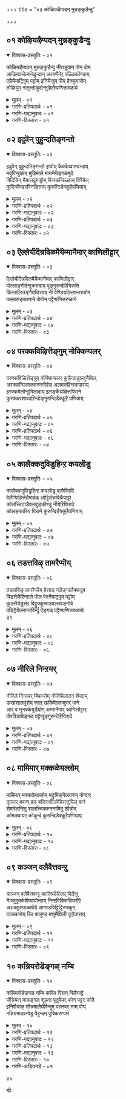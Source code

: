 +++
title = "०३ कोऴियऴैप्पदन् मुन्नङ्कुडैन्दु"

+++


## ०१ कोऴियऴैप्पदन् मुन्नङ्कुडैन्दु

<details open><summary>विश्वास-प्रस्तुतिः - ०१</summary>

कोऴियऴैप्पदन् मुन्नङ्कुडैन्दु नीराडुवान् पोन् दोम्  
आऴियञ्जॆल्वनॆऴुन्दान् अरवणैमेऱ् पळ्ळिकॊण्डाय्  
एऴैमैयाट्रिवुम् पट्टोम् इनियॆन्ऱुम् पॊय् हैक्कुवारोम्  
तोऴियुम् नानुन्तॊऴुदोन्तुहिलैप्पणित्तरुळाये
</details>

<details><summary>मूलम् - ०१</summary>

कोऴियऴैप्पदन् मुन्नङ्कुडैन्दु नीराडुवान् पोन् दोम्  
आऴियञ्जॆल्वनॆऴुन्दान् अरवणैमेऱ् पळ्ळिकॊण्डाय्  
एऴैमैयाट्रिवुम् पट्टोम् इनियॆन्ऱुम् पॊय् हैक्कुवारोम्  
तोऴियुम् नानुन्तॊऴुदोन्तुहिलैप्पणित्तरुळाये
</details>

<details><summary>गरणि-प्रतिपदार्थः - ०१</summary>

कोऴि=कोळिगळु, अऴैप्पदन्=कूगुवुदक्कॆ, मुन्नम्=मुञ्चॆये, कुडैन्दु=मुळुगि, नीराडुवान्=नीराडुवुदक्कॆन्दु, पोन् दोम्=बन्दॆवु, आऴि=चक्रायुधदन्तॆ हॊळॆयुत्त दुण्डगॆ इरुव, अम्=मेघगळ सॊबगिनिन्द कूडिद, शॆल्वन्=सुन्दरनाद सूयनु, ऎऴुन्दान्=उदयिसिद्दानॆ, अरवु=शेषन, अणै=हासुगॆय, मेल्=मेलॆ, पळ्ळिकॊण्डाय्=पवडिसिरुववने, एऱैमै=बुद्धिहीनतॆयन्नु, आट्रवुम्=पूर्तियागि, पट्टोम्=अनुभविसिदॆवु, इनि=इन्नु, ऎन्ऱुम्=ऎन्दॆन्दिगू, पॊय् हैक्कू=कॊळक्कॆ, वारोम्=बरलारॆवु, तोऴियुम्=गॆळतियू, नानुम्=नानू, पणित्तु=नम्ररागि, तॊऴुदोम्=प्रणाम माडुत्तिद्देवॆ\(नमस्करिसुत्तिद्देवॆ\), तुहिलै=नम्म सीरॆगळन्नु, अरुळाय्=कृपॆमाडु \(अनुग्रहिसु\)
</details>

<details><summary>गरणि-गद्यानुवादः - ०१</summary>

कोळि कूगुवुदक्कॆ मुचितवागिये मुळुगि स्नान माडबेकॆन्दु कॊळक्कॆ बन्दॆवु. चक्रायुधदन्तॆ हॊळॆयुत्ता दुण्डगॆ इरुव मेघगळ सॊबगिनिन्द मॆरॆयुव सुन्दरनाद सूर्यनु उदयिसिद्दानॆ. शेषन हासुगॆय मेलॆ पवडिसिरुववने नम्म बुद्धिहीनतॆयन्नु पूर्तियागि अनुभविसिदॆवु. इन्नु ऎन्दॆन्दिगू कॊळक्कॆ बरुवुदिल्ल. नन्न गॆळतियू नानू दीनरागि नमस्करिसुत्तिद्देवॆ. नम्म सीरॆगळन्नु अनुग्रहिसु.\(१\)
</details>

<details><summary>गरणि-विस्तारः - ०१</summary>

हिन्दिन तिरुमॊऴियल्लि, गोदादेवि ऎळॆय वयस्सिन गोपबालॆयन्तॆ भाविसिकॊण्डु, तन्न गॆळतियरॊन्दिगॆ तानु आडुव आटवन्नु, तानु कट्टुव गुब्बच्चिगूडुगळन्नू कॆडिसबारदॆन्दु भगवन्तनन्नु बेडिकॊण्डळष्टॆ. अबलॆयराद तमगॆ अवनु किरुकुळ कॊडबारदॆन्दू, महासमर्थनाद अवनु तन्न सामर्थ्यवन्नु तोरिसुव महत्कार्यगळन्नॆसगि कृपॆमाडबेकॆन्दू बेडिकॊण्डळष्टॆ. ई तिरुमॊऴियल्लि, गोदादेविगॆ गोपीवस्त्रापहरण नॆनपु बन्दितो हेगो. अदर अनुभव तनगू आदन्तॆ भाविसुत्ता स्वारस्यवागि विवरिसलागुत्तदॆ.

३३

गोदादेवि हेळुत्ताळॆ- भगवन्त, नन्न गॆळतियू नानू कोळि कूगुवुदक्कॆ मुञ्चॆये ई कॊळक्कॆ बन्दॆवु. अरुणोदयक्कॆ मुञ्चॆ इदरल्लि मुळुगि मीयबेकॆम्ब उद्देश नमगॆ. आग इल्लि कत्तलु कत्तलागिरुत्तदॆ. यारू इरुवुदिल्ल. नीनू सह सुखवागि शेषतल्पदल्लि निद्रिसुत्तिरुवॆ. निनिन्द नमगॆ याव किरुकुळवू बरुवुदिल्ल. आद्दरिन्द, निरातङ्कवागि नावु कॊळदल्लि नम्म स्नानादिगळन्नु मुगिसिकॊण्डु होगबहुदु. हॊत्तिगॆ मुञ्चॆये मनॆ सेरबहुदु. हीगॆ योचिसि, नावु बुद्धिवन्तरॆन्दु हॆम्मॆपडुत्ता ई कॆलसक्कॆ तॊडगिदॆवु. निश्चिन्तॆयिन्द नम्म बट्टॆबरॆगळन्नु दडद मेलॆ कळचिट्टु, कॊळदल्लि इळिदु, सन्तोषवागि स्नान माडिदॆवु. ईग बॆत्तलॆयागि नावु मेलक्कॆ बरदन्तॆ आगिहोगिदॆ, कण्डॆया. नम्म सीरॆगळॆल्लवू निन्न वशदल्लिवॆयल्ला\! इल्लि, ई वेळॆयल्लि नीनु इरुवुदिल्ल ऎन्दुकॊण्डु इल्लिगॆ बन्दद्दु नम्म बुद्धिहीनतॆये अल्लवे?ई नम्म मौढ्यद परिणामवन्नु पूर्तियागि अनुभविसुत्तिद्देवॆ. नावु हीगॆये बावियल्लि ऎष्टु हॊत्तु इरलादीतु? सूर्यनु मनोहरवागि उदयिसिद्दानॆ. जगत्तिन चटूवटीकॆगळु भरदिन्द नडॆयुत्तिदॆ. भगवन्त, गॆळतियू नानू अति दीनरागि निनगॆ शरणु बन्दिद्देवॆ. निनगॆ साष्टाङ्ग प्रणाम माडुत्तिद्देवॆ. नम्म सीरॆगळन्नु नमगॆ कृपॆमाडि अनुग्रहिसु.

मनुष्यनिगॆ “नानु, नन्नदु” इरुववरॆगॆ भगवन्तन कृपॆगॆ अवकाशविल्ल. अवुगळन्नु दूरक्कॆ तळ्ळि, अनन्यवागि शरणुहॊक्करेये भगवन्त अवनन्नु अनुग्रहिसुवुदु.
</details>


## ०२ इदुवॆन् पुहुन्दतिङ्गन्तो

<details open><summary>विश्वास-प्रस्तुतिः - ०२</summary>

इदुवॆन् पुहुन्दतिङ्गन्तो इप्पोय् कैक्कॆव्वारुवन्दाय्  
मदुविन्ऱुऴाय् मुडिमाले मायनेयॆङ्गळमुदे  
विदियिन् मैयालदुमाट्टोम् वित्तकप्पिळ्ळाय् विरैयेल्  
कुदिकॊण्डरविनडित्ताय् कुरुन्दिडैक्कूऱैपणियाय्
</details>

<details><summary>मूलम् - ०२</summary>

इदुवॆन् पुहुन्दतिङ्गन्तो इप्पोय् कैक्कॆव्वारुवन्दाय्  
मदुविन्ऱुऴाय् मुडिमाले मायनेयॆङ्गळमुदे  
विदियिन् मैयालदुमाट्टोम् वित्तकप्पिळ्ळाय् विरैयेल्  
कुदिकॊण्डरविनडित्ताय् कुरुन्दिडैक्कूऱैपणियाय्
</details>

<details><summary>गरणि-प्रतिपदार्थः - ०२</summary>

इदु ऎन्=इदु एनु? इङ्गि=इल्लि, पुहुन्ददु=सेरिकॊण्डिरुवुदु, अन्दो=कडॆगॆ? इ-पॊय् हैक्कू=ई कॊळक्कॆ, ऎव्वारु=हेगॆ, वन्दाय्=बन्दॆ? मदु=मधुविनिन्द, इन्=इनिदाद, तुऴाय्=तुलसिय, मुडिमाले=मालॆयन्नु तलॆय मेलॆ धरिसिरुववने, मायने=मायाविये, ऎङ्गळ्=नम्म, अमुदे=अमृतवे, विदि=बन्धन, इन्मैयाल्=इल्लद्दरिन्द, अदु=निन्न सङ्गवन्नु, माट्टोम्=ऒल्लॆवु, वित्तकम्=विस्मयकारकने, पिळ्ळाय्=बालकने, विरैयेल्=आतुरपडबेड
</details>

<details><summary>गरणि-गद्यानुवादः - ०२</summary>

३४
</details>

<details><summary>गरणि-प्रतिपदार्थः - ०३</summary>

कुदिकॊण्डु=कुणिदाडि, अरविन्=सर्पवन्नु, अडित्ताय्=हॊडॆदु ओडिसिदवने, कुरुन्दु=कुरुन्द मरद, इडै=मेलॆ इरुव, कूऱै=सीरॆगळन्नु, पणियाय्=करुणिसु.
</details>

<details><summary>गरणि-गद्यानुवादः - ०३</summary>

एनिदु? कडॆगॆ इल्लि सेरिकॊण्डिरुवुदु? ई कॊळक्कॆ हेगॆ बन्दॆ? मधुविनिन्द इनिदाद तुलसिय मालॆयन्नु तलॆय मेलॆ धरिसिदवने मायवैये, नम्म अमृतवे, बन्धनविल्लद्दरिन्द निन्न सङ्गवन्नु ऒल्लॆवु. विस्मयकारकने, बालकने, आतुरपडबेड. कुणिदाडि सर्पवन्नु अडगिसिदवने, कुरन्द मरद मेलॆ इरुव नम्म सीरॆगळन्नु नमगॆ करुणिसु.\(२\)
</details>

<details><summary>गरणि-विस्तारः - ०२</summary>

गोपकन्यॆयरिगॆ कृष्णन मेलॆ अतिशयवाद प्रेम. अवनॊडनॆ यावागलू इरबेकु, आनन्दवागि कालकळॆयबेकु ऎम्ब महदाशॆ अवरदु. गोदादेवि तानॊब्ब गोपकन्यॆयॆन्दु भाविसिकॊण्डिद्दाळल्लवे? आ गोपियर मातिगू गोदादेविय मातिगू याव व्यत्यासवू इल्लवॆन्दु इल्लि विवरणॆ बरुत्तदॆ.

गोपकन्यॆयरु सूर्योदयक्कॆ बहळ मुञ्चितवागिये ऎद्दुकॊळदल्लि नीराटवाडबेकॆन्दबन्दरु. अवरु भाविसिद्दद्दु आ वेळॆयल्लि अल्लि यारू इरुवुदिल्लवॆन्दु आदरॆ, अल्लि कृष्णनिरुवुदे\! एनाश्चर्यविदु\! इल्लि ऒन्दु हेगॆ सेरिकॊण्ड? इल्लिये अवरु मीयुवुदु ऎन्दु अवनिगॆ तिळिदद्दादरू हेगॆ? अवने सर्वान्तर्यामियो? सर्वज्ञनो? इतरर मनस्सन्नु अरितुकॊळ्ळुववनो?

अवर आश्चर्य हागिरलि ईगॊन्दु सदवकाश सिक्कितल्ल\!कृष्णनॊडनॆ अवरीग एकान्तवागि मातनाडिकॊळ्ळबहुदल्ल\! तम्म मनोगतवन्नु अवनल्लि अरिकॆ माडिकॊळ्ळबहुदल्ल\!

अवरु कृष्णनन्नु बहळ इनिदागि स्तुतिसुत्तारॆ- मधुरवाद मत्तु परिमळभरितवाद तुलसिय मालॆयन्नु तलॆगॆ सुत्तिकॊण्डिरुववने, आश्चर्यकारकने, नमगॆ अमृतसमानने, विस्मयकारकवाद ऎसकगळन्नु नडसुववने,ऎन्दु विधविधवागि हॊगळुत्तारॆ. कृष्णनिगॆ तुलसीमालॆ ऎन्दरॆ बहळ इष्ट. अदन्नु तलॆगू सुत्तुवुदे, कॊरळिगू हाकुवुदे. पूटनि,शकट, वत्स,बक,धेनुक, कपित्थ मॊदलाद राक्षसरन्नु मगुवाद रीतियल्लि मगुविन चॆष्टॆगळन्ने माडुत्ता, कॊन्दुहाकिद्दु अवन “मायावि”तन. अमॄतपान माडिदरॆ अमृतत्ववुण्टागुत्तदॆ. कृष्ण नामामॄतदिन्दले आ सुकृत लभिसुवाग, अवनन्ने ऎडॆबिडदॆ मुसुरि,आस्वादिसि, कुडिदु, तणियुन्तादरॆ आ “अमृत”क्कॆ ऎन्नॆष्टु हॆच्चिन बॆलॆयन्नु कट्टुवुदु\!कुब्जॆयन्नु सुन्दरियनागिसिद्दु, काळीय सर्पविरुव मडुविनॊळक्कॆ धुमुकि, सर्पवन्नु कॆणकि, अदर हॆडॆय मेलेरि कुणिकुणिदाडि, अदर सॊक्कन्नु अडगिसिद्दु विस्मयाद्भुत कार्यगळु. आदरॆ, हॆङ्गसरु स्नानक्कॆ इळिदाग, अवर सीरॆगळन्नु मरदमेलक्कॆ एरिसि, अवरन्नु पेचिगॆ सिक्किसि गोळाडुवुदु ऎन्थ कॆलस\! बालचेष्टॆयिल्लदॆ मत्तेनु?

गोपियरु कृष्णनन्नु तम्म मनबन्दन्तॆ स्तुतिसिद बळिक, अवनल्लि

३५

ऒन्दॆरडु गुट्टिन मातन्नु हेळुत्तारॆ- कृष्णा, निन्नॊडनॆ यावागलू कूडि इरबेकॆम्बुदे नम्म मनदाशॆ. आदरॆ अदक्कॆ ईग समयवू इल्ल. अनुकूलवू इल्ल. नावु बन्दिरुव कॆलसवन्नु मुगिसिकॊण्डु बेगनॆ मनॆगॆ होगबेकु. विधियिल्लदॆ ईग निन्नॊडनॆ सेरिरलु साध्यविल्ल. आद्दरिन्द, बालकनन्तॆ नीनु आतुरपडबेड. ऎन्दिद्दरू नावु निन्नवरे. नम्म सीरॆगळन्नु मरदमेलॆ सेरिसि, नम्मन्नु वृथा पेचिगॆ सिक्किसबेड, कृपॆ माडि, नम्म सीरॆगळन्नु नमगॆ करुणिसु.
</details>


## ०३ ऎल्लेयीदॆन्नविळमैयॆम्मानैमार् काणिलॊट्टार्

<details open><summary>विश्वास-प्रस्तुतिः - ०३</summary>

ऎल्लेयीदॆन्नविळमैयॆम्मानैमार् काणिलॊट्टार्  
पॊल्लाङ्गीदॆन्ऱुकरुदाय् पूङ्गुरुन्देऱियिरुत्ति  
विल्लालिलङ्गैयऴित्ताय् नी वेण्डियदॆल्लान्तरुवोम्  
पल्लारुङ्काणामे पोवोम् पट्टैप्पणित्तरुळाये
</details>

<details><summary>मूलम् - ०३</summary>

ऎल्लेयीदॆन्नविळमैयॆम्मानैमार् काणिलॊट्टार्  
पॊल्लाङ्गीदॆन्ऱुकरुदाय् पूङ्गुरुन्देऱियिरुत्ति  
विल्लालिलङ्गैयऴित्ताय् नी वेण्डियदॆल्लान्तरुवोम्  
पल्लारुङ्काणामे पोवोम् पट्टैप्पणित्तरुळाये
</details>

<details><summary>गरणि-प्रतिपदार्थः - ०४</summary>

ऎल्ले=ऎलॆ ऎले, ईदु=इदॆल्ला, ऎन्न=ऎन्थ, इळमै=हुडुगाट\! ऎम्=नम्म, अनैमार्=तायन्दिरु, काणिल्=कण्डरॆ,ऒट्टार्=ऒप्पुवुदिल्ल, पॊल्लाङ्गु=कॆट्टकॆलस, ऎन्ऱु=ऎन्दु, करुदाय्=ऎणिसुवुदिल्ल,पू=हू तुम्बिरुव, कुरुन्दु=कुरन्द मरवन्नु, एऱि=एरि, इरुत्ति=इरुत्तीये, विल्लाल्=बिल्लिनिन्द, इलङ्कै=लङ्कॆयन्नु, अऴित्ताय्=नाशपडिसिदवने,नी=नीनु, वेण्डियदु=अपेक्षिसिद्दु, ऎल्लाम्=ऎल्लवन्नू, तरुवोम्=कॊडुत्तेवॆ, पल्लारुम्=हलवरु, काणामे=काणद हागॆ, पोवोम्=हॊरटुहोगुत्तेनॆ, पट्टै=रेष्मॆ\(पट्टु\)सीरॆगळन्नु पणित्तु=कॊट्टु, अरुळाय्=कृपॆ तोरु.
</details>

<details><summary>गरणि-गद्यानुवादः - ०४</summary>

ऎलॆ ऎले, इदॆल्ला ऎन्थ हुडुगाट\! नम्म तायन्दिरु कण्डरॆ ऒप्पुवुदिल्ल. निन्न कॆट्ट कॆलस ऎन्दु नावु ऎणिसुवुदिल्ल. हू तुम्बिरुव कुरुन्द मरवन्नेरिद्दीयॆ. निन्न बिल्लिनिन्द लङ्कॆयन्ने नाशपडिसिदवने, नीनु अपेक्षिसिद्दन्नॆल्ला कॊडुत्तेवॆ. हलवरु काणद हागॆ हॊरटु होगुत्तेवॆ. नम्म रेष्मॆ सीरॆगळन्नु कॊट्टु कृपॆ माडु.\(३\)
</details>

<details><summary>गरणि-विस्तारः - ०३</summary>

गोपियरु \(गोदादेवि\) हेळुत्ताळॆ- कृष्णा, हॆङ्गसरु नीराटवाडुव कडॆगॆ मर्यादॆय गण्डसरु सुळियबहुदे? ऒन्दु वेळॆ, गॊत्तिल्लदन्तॆ बन्दरॆ; ऒडनॆये अवरु हॊरटूहोगरे? ई ऎरडन्नू माडदन्तॆ, नीनीग माडिरुवुदेनु, कण्डॆया. इल्लिगॆ बन्दिद्दू मात्रवल्लदॆ

३६

दडद मेलॆ इट्टिद्द नम्म सीरॆगळन्नॆल्ला ऎत्तिकॊण्डु कुरङ्गद मरवन्नु एरि कुळितुबिट्टॆ. नमगॆ बहळ पेचाटवन्नुण्टु माडिबिट्टॆ. ऎन्थ हुडुगाट इदु\! निजवागि, इदु हुडुगाटवे?

ई विषयवेनादरू नम्म तायन्दिरिगॆ तिळिदरॆ, अवरु नम्मन्नु मनॆयिन्द हॊरक्कॆ कळुहिसुवुदे इल्ल. कॊळक्कॆ होगि हीगॆल्ला स्नानमाडलु अवरु ऒप्पुवुदे इल्ल.

आदरू चिन्तॆयिल्ल. नीनु माडिद्दु कॆट्टकॆलस ऎन्दु नावु भाविसुवुदिल्ल.

नीनु महासमर्थनॆन्दु नमगॆ गॊत्तु. हिन्दॆ,नीनु निन्न बिल्लिन सहयादिन्दले लङ्कॆयन्नॆल्ला नाशमाडिबिट्टवनु.

आद्दरिन्द, नीनु नम्मॊडनॆ हुडुगाटवाडबारदु. नीनु एनन्नु अपेक्षिसुत्तीयो अदन्नॆल्ला निनगॆ कॊडुत्तेवॆ.

नम्म ऊरिन हलवारु जन बन्दु नम्म ई स्थितियन्नु नोडुवुदक्कॆ मुञ्चॆये, यार कण्णिगू बीळदन्तॆ, नावु नम्म नम्म मनॆगळन्नु सेरिकॊळ्ळुत्तेवॆ.

कृपॆमाडि, नम्म पट्टुसीरॆगळन्नु नमगॆ कॊट्टुबिडु.
</details>


## ०४ परक्कविऴित्तॆङ्गुम् नोक्किप्पलर्

<details open><summary>विश्वास-प्रस्तुतिः - ०४</summary>

परक्कविऴित्तॆङ्गुम् नोक्किप्पलर् कुडैन्दाडुञ्जुनैयिल्  
अरक्कनिल्लाक्कण्णनीर्हळ् अलमरुहिन्ऱवापाराय्  
इरक्कमेलॊन्ऱुमिलादाय् इलङ्कैयऴित्तपिराने  
कुरक्करशावदऱिन्दोङ्गुरुन्दिडैक्कूऱै पणियाय्
</details>

<details><summary>मूलम् - ०४</summary>

परक्कविऴित्तॆङ्गुम् नोक्किप्पलर् कुडैन्दाडुञ्जुनैयिल्  
अरक्कनिल्लाक्कण्णनीर्हळ् अलमरुहिन्ऱवापाराय्  
इरक्कमेलॊन्ऱुमिलादाय् इलङ्कैयऴित्तपिराने  
कुरक्करशावदऱिन्दोङ्गुरुन्दिडैक्कूऱै पणियाय्
</details>

<details><summary>गरणि-प्रतिपदार्थः - ०५</summary>

परक्कु=चॆन्नागि, विऴित्तु=कण्णु अरळिसि, ऎङ्गुम्=ऎल्ल कडॆयू, नोक्कि=नोडि, पलर्=अनेक हॆङ्गसरु, कुडॆन्दु=मुळुगि, आडुम्=नीराटवाडूव, शुनैयिल्=कॊळदल्लि, अरक्क=अडगिसिदरू\(तडॆदुकॊण्डरू\), निल्ल्ला=निल्लद, कण्ण नीर्हळ्=कण्णीरु, अलमरुहिन्ऱ आ=तॊळलिसुत्तिरुवुदन्नु, पाराय्=नोडु, इरक्कम्=कनिकरवु, एल्=नडॆदद्दक्कॆ, ऒन्ऱुम्=स्वल्पवू, इलादाय्=इल्लदवने, इलङ्कै=लङ्कॆयन्नु, अऴित्त=नाशपडिसिद, पिराने=स्वामिये, कुरङ्गु=कपिगळीगॆ, अरशु=अरसनु, आवदु=आगुवुदन्नु, अऱिन्दोम्=अरितिद्देवॆ, कुरुन्दिडै=कुरुन्द मरदल्लिरुव
</details>

<details><summary>गरणि-गद्यानुवादः - ०५</summary>

३७
</details>

<details><summary>गरणि-प्रतिपदार्थः - ०६</summary>

कूऱै=सीरॆगळन्नु, पणियाय्=कॊट्टुबिडु.
</details>

<details><summary>गरणि-गद्यानुवादः - ०६</summary>

अनेक हॆङ्गसरु मुळुगि नीराटवाडुव कॊळदल्लि चॆन्नागि कण्णु अरळिसि सुत्तलू नोडुत्ता तडॆदुकॊण्डरू निल्लद कण्णीरु सुरिसुत्ता तॊळलुत्तिरुवुदन्नु नोडु. नडॆदद्दक्कॆ कनिकर स्वल्पवू इल्लदवने, लङ्कॆयन्नु नाशपडिसिद स्वामिये, कविगळिगॆ नीनु अरसनादॆयॆम्बुदन्नु अरितिद्देवॆ. कुरन्द मरदल्लिरुव नम्म सीरॆगळन्नु नमगॆ कॊट्टुबिडु. \(४\)
</details>

<details><summary>गरणि-विस्तारः - ०४</summary>

गोपियरु \(गोदादेवि\) हेळुत्तारॆ- ई कॊळदल्लि ऎल्ल हॆङ्गसरू बन्दु स्वच्छन्दवागि मुळुगु हाकि नीराटवाडुत्तारॆ. अवरुगळु बन्दु इल्लि सेरुवुदक्कॆ मुञ्चॆये नावु नीराडि होगुवुदक्कागि बन्दॆवु. ईग नम्म स्थिति हेगिदॆ, कण्डॆया. नम्मन्नु ई पेचिगॆ सिक्किसिबिट्टॆयल्ला\! इतर हॆङ्गसरु ऎल्लि बन्दुबिडुत्तारो अवरॆल्लि नम्म नग्नत्शितियन्नु नोडुत्तारो अदरिन्द नावॆल्लि अवर कटु टीकॆगू परिहास्यक्कू गुरियागुत्तेवो ऎम्बुदु नम्म पेचु. नम्म कण्णुगळन्नु अरळिसि कॊळद नाल्कू निट्टिनल्लि नोडुत्तेवॆ. नम्म मनस्सु उद्वेगगॊळ्ळुत्तदॆ. कण्णीरु उक्कि हरियुत्तदॆ. ऎष्टॆष्टु तडॆदुकॊण्डरू नम्म अळु निल्लुवुदिल्ल. निनगेनु कनिकरवे इल्लवल्ला\! लङ्कॆयन्ने हाळु माडिदवनल्लवे नीनु\! ई निन्न चेष्टॆगळॆल्ल नीनु “कपियरस”नॆम्बुदन्नु सिद्धान्तपडिसुत्तदॆ. नम्मन्नु तॊळलाटक्कॆ ईडुमाडुवुदु याव न्याय? स्वामी, मरद मेलिरुव नम्म सीरॆगळन्नु नमगॆ कॊट्टुबिडु.
</details>


## ०५ कालैक्कदुविडुहिन्ऱ कयलॊडु

<details open><summary>विश्वास-प्रस्तुतिः - ०५</summary>

कालैक्कदुविडुहिन्ऱ कयलॊडु वाळैविरवि  
वेलैप्पिडित्तॆन्नैमार्हळ् ओट्टिलॆन्नविळैयाट्टो  
कोलच्चिटाडैपलवुङ्कॊण्डु नीयेऱियिरादे  
कोलङ्कारिय पिराने कुरुन्दिडैक्कूऱैपणियाय्
</details>

<details><summary>मूलम् - ०५</summary>

कालैक्कदुविडुहिन्ऱ कयलॊडु वाळैविरवि  
वेलैप्पिडित्तॆन्नैमार्हळ् ओट्टिलॆन्नविळैयाट्टो  
कोलच्चिटाडैपलवुङ्कॊण्डु नीयेऱियिरादे  
कोलङ्कारिय पिराने कुरुन्दिडैक्कूऱैपणियाय्
</details>

<details><summary>गरणि-प्रतिपदार्थः - ०७</summary>

कयलॊडु=कयल् मीनुगळ जॊतॆयल्लि, वाळै=बाळॆमीनू, विरवि=कूडिकॊण्डु, कालै=\(नम्म\)कालुगळन्नु कदुविडुहिन्ऱ=कच्चुत्ता इवॆ, वेलै=वेलायुध\(भर्जि\)वन्नु, पिडित्तु=हिडिदुकॊण्डु, ऎन्=नम्म, ऐमार्हळ्=अण्णन्दिरु, ओट्टिल्=\(निन्नन्नु\)ओडिसिदरॆ, ऎन्न=ऎन्थ, विळॆयाट्टो=आटवो अदु, कोलम्=सुन्दरवाद, चिट्राडै=चिक्क सीरॆगळन्नु, पलवुम्=हलवन्नु, कॊण्डु=ऎत्तिकॊण्डु, नी=नीनु, एऱि=मरवन्नु हत्ति, इरादे=इरबेड, कोलम्=सॊबगिन, करिय=कप्पुबण्णद, पिराने=स्वामिये, कुरुन्दिडै=कुरुन्द मरदमेलिरुव, कूऐ=सीरॆगळन्नु, पणियाय्=कॊट्टुबिडु.
</details>

<details><summary>गरणि-गद्यानुवादः - ०७</summary>

कयल् मीनुगळ जॊतॆयल्लि बाळॆमीनुगळू बॆरॆतु नम्म कालुगळन्नु
</details>

<details><summary>गरणि-विस्तारः - ०५</summary>

३८

कच्चुत्ता इवॆ. नम्म अण्णन्दिरु वेलायुधवन्नु हिडिदुकॊण्डु बन्दु निन्नन्नु इल्लिन्द ओडिसिदरॆ, आग अदॆन्थ आटवो? सुन्दरवाद नम्म हलवारु चिक्कसीरॆगळन्नु ऎत्तिकॊण्डु नीनु मरवन्नु हत्ति कुळितिरबेड. सॊबगिन करियबण्णद स्वामिये, कुरुन्द मरद मेलिरुव सीरॆगळन्नु कॊट्टुबिडु. \(५\)

नदि,कॆरॆ,कॊळगळल्लि मीनुगळिरुव कडॆ, नीरिनल्लिळिदाग कैकालुगळन्नू, मैयन्नू हॆच्चु काल नीरिनल्लिये इट्टुकॊण्डिद्दरॆ, मीनुगळु नीरिनल्लिरुव अवयवगळिन्द कॊळॆयन्नु मृदुवागि कच्चि कच्चि तिन्नुवुदु सामान्य अनुभव. ई पाशुरदल्लि गोपियरु बहळ हॊत्तु नीरिनल्लिद्दारॆ. चिक्क मीनू\(कळल्\)दॊड्ड मीनू\(बाळॆ\), धैर्यवागि अवर मैयन्नु मुसुरुत्तवॆ; कच्चुत्तवॆ. ऎष्टे आगलि, हॆङ्गसरु; भयपडुववरु अवुगळ कच्चाटवनु तडॆदुकॊळ्ळलाररु. तमगॆ हेगॆ कष्टवागुत्तिदॆ, हॆच्चु काल नीरिनल्लिये उळिदिरलु एकॆ आगुत्तिल्ल ऎम्बुदक्कॆ इन्नॊन्दु कारणवन्नु कॊडुत्तिद्दारॆ. मत्तु तम्मन्नु आ कष्टदिन्द बिडिसॆन्दु कृष्णनिगॆ हेळिकॊळ्ळुत्तिद्दारॆ.

इदर जॊतॆगॆ कृष्णनिगॆ ऒन्दु ऎच्चरिकॆयन्नू कॊडुत्तिद्दारॆ. ऒन्दु वेळॆ अवर\(गोपियर\)अण्णन्दिरिगॆ विषय तिळियितॆन्दरॆ, अवरु ईटि, भर्जिगळन्नु हिडिदु, तम्म तङ्गियरिगॆ तॊन्दरॆ कॊट्टवनिगॆ शिक्षॆमाडलु बन्दुबिडुत्तारॆ. ईग अवनु\(कृष्णनु\) आडुत्तिरुव हुडुगाट आग याव रीति परिणमिसुवुदो अवने तिळिदुकॊण्डु ऎच्चरिकॆ तॆगॆदुकॊळ्ळलि.

इल्लद तॊन्दरॆगळु ऒदगुवुदक्किन्त मुञ्चॆये अवर अन्दवाद सीरॆगळन्नु हिन्तिरुगिसिकॊट्टुबिडबेकॆन्दू, मरद मेलॆये अवुगळन्नु इट्टुकॊण्डु कुळितिरबारदॆन्दू केळिकॊळ्ळुत्तिद्दारॆ.

ऎष्टे चेष्टॆगळन्नु माडि अवरन्नु गोळाडिसिदरू सह, अवरिगॆ कृष्णनु प्रेममूर्तिये, आराध्यदैववे. दिव्यसुन्दरनु अवनु. सॊबगिन करियबण्णदवनु. अवनिगॆ यारिन्दलू तॊन्दरॆ बरबारदु. इदे अवर बयकॆ.
</details>


## ०६ तडत्तविऴ् तामरैप्पॊय्

<details open><summary>विश्वास-प्रस्तुतिः - ०६</summary>

तडत्तविऴ् तामरैप्पॊय् हैत्ताळ् गळॆङ्गालैक्कदुव  
विडत्तेळॆऱिन्दाले पोल वेदनैयाट्रवुम् पट्टोम्  
कुडत्तैयॆडुत्तेऱ विट्टुक्कूत्ताडवल्लवङ्गोवे  
पडिट्रैयॆल्लान्तविर्न्दु ऎङ्गळ् पट्टैप्प्पणित्तरुळाये  
३९
</details>

<details><summary>मूलम् - ०६</summary>

तडत्तविऴ् तामरैप्पॊय् हैत्ताळ् गळॆङ्गालैक्कदुव  
विडत्तेळॆऱिन्दाले पोल वेदनैयाट्रवुम् पट्टोम्  
कुडत्तैयॆडुत्तेऱ विट्टुक्कूत्ताडवल्लवङ्गोवे  
पडिट्रैयॆल्लान्तविर्न्दु ऎङ्गळ् पट्टैप्प्पणित्तरुळाये  
३९
</details>

<details><summary>गरणि-प्रतिपदार्थः - ०८</summary>

तडम्=विशालवागि, अविऴ्=अरळिद, तामरै=तावरॆय, पॊय् है=कॊळदल्लि, ताळ् हळ्=तावरॆय दण्टुगळु, ऎम्=नम्म, कालै=कालुगळन्नु कदुव=हिडिदुकॊळ्ळलु \(तॊडरिकॊळ्ळलु\), विडम्=विषद, तेळ्=चेळु, ऎऱिन्दाल् पोल=कुटुकिद हागॆ, आट्रवुम्=अतिशयवाद, वेदनै=सङ्कटवन्नु\(बाधॆयन्नु\) पट्टोम्=अनुभविसिदॆवु, कुडत्तै=कॊडवन्नु, ऎडुत्तु=ऎत्ति, एर्चविट्टु=मेलक्कॆ ऎसॆदु, कूत्तु=कुणीदाट, आडवल्ल=आडुव सामर्थ्यवुळ्ळ, ऎम्=नम्म, कोवे=ऒडॆयने, पडिट्रै=क्रौर्यवन्नु चेष्टॆगळन्नु, ऎल्लाम्=ऎल्लवन्नू, तविर्न्दु=बिट्टुकॊट्टु, ऎङ्गळ्=नम्म, पट्टै=पट्टु सीरॆगळन्नु, पणित्तु=कॊट्टु, अरुळाये=अनुग्रहिसु.
</details>

<details><summary>गरणि-गद्यानुवादः - ०८</summary>

विशालवागि अरळिद तावरॆय कॊळदल्लि, तावरॆय दण्टुगळु नम्म कालुगळिगॆ तॊडरिकॊळ्ळलु, विषद चेळु कुटुकिद हागॆ अतिशयवाद बाधॆयन्नु\(सङ्कटवन्नु\)अनुभविसिदॆवु. कॊडवन्नु ऎत्तिमेलक्कॆ ऎसॆदु कुणिदाडवल्ल शक्तिचातुर्यगळन्नुळ्ळ नम्म ऒडॆयने, चेष्टॆगळॆल्लवन्नू बिट्टुकॊट्टु, नम्म पट्टुसीरॆगळन्नु नमगॆ कॊट्टु अनुग्रहिसु.
</details>

<details><summary>गरणि-विस्तारः - ०६</summary>

विशालवाद तावरॆय कॊळदल्लि समृद्धियागि हूगळु अरळिद्दरॆ, कण्मनगळिगॆ बहळ रम्यवागिरुत्तदॆ. अल्लि स्नानमाडुवुदू, नीराटवाडुवुदू ऒन्दुबगॆय आनन्दवे. आदरॆ, तावरॆ बळ्ळि इरुव कडॆ नीरिनल्लिळिदु आटवाडुवुदु अपायकर. पाह्सुरदल्लि तावरॆ दण्टु कालिगॆ ताकितो, तॊडरितो इल्लवो गोपियरिगॆ ऎष्टु भयवायितो काणॆ. मॊदले अवरु अबलॆयरु, भीरुगळु. हॊत्तिगॆ मुञ्चॆये कॊळदल्लि मिन्दुहोगलु बन्दवरु. तावरॆ दण्डु कालिगॆ ताकिदाग अवरिगॆ आद वेदनॆयन्नु विषद चेळु कुटुकिद्दक्कॆ होलिसिद्दारॆ. चेळु कुटुकिदरॆ, मैयॆल्ला चळुकु, उरि बहुबेग आवरिसुवुदु. हागॆये तावरॆय दण्टिन अनुभव अवरिगादद्दु. याव विचित्रप्राणि तम्मन्नु कच्चिकॊल्ललु बंउद्बिट्टितो ऎम्ब भय सङ्कट बाधिसिरबेकु.

अवर अवस्थॆ हीगिरुवाग, कृष्णन विषयदल्लि अवरिगॆ अपारवाद अभिमान. चातुर्यदल्लि, शक्तियल्लि अवनु अद्वितीयनु. तुम्बिद नीरिन बिन्दिगॆगळन्नु मेलक्कॆ ऎसॆयुत्ता अदु कॆळक्कॆ अवन कैगॆ बरुववरॆगॆ विधविधवागि कुणिदाडुत्ता, चमत्कारगळन्नु तोरिसुत्ता, ऎल्लरन्नू सोजिगगॊळिसुत्ता आडुव समर्थनु. अन्थवनु, अबलॆयराद गोपियर सीरॆगळन्नु ऎत्तिट्टुकॊण्डु अवरन्नु गोळाडिसुवुदे? अवरवर सीरॆगळन्नु अवरिगॆ कॊट्टुबिट्टु, अवरन्नु अनुग्रहिसबेकु.

४०
</details>


## ०७ नीरिले निन्ऱयर्

<details open><summary>विश्वास-प्रस्तुतिः - ०७</summary>

नीरिले निन्ऱयर् क्किन्ऱोम् नीतियिलादन शॆय्दाय्  
ऊरहंशालवुंशेय् त्ताल् ऊऴियॆल्लामुणर् वाने  
आर् व मुनक्केयुडैयोम् अम्मानैमार् काणिलॊट्टार्  
पोरविडायॆङ्गळ् पट्टैप्पूङ्गुरुन्देऱियिरादे
</details>

<details><summary>मूलम् - ०७</summary>

नीरिले निन्ऱयर् क्किन्ऱोम् नीतियिलादन शॆय्दाय्  
ऊरहंशालवुंशेय् त्ताल् ऊऴियॆल्लामुणर् वाने  
आर् व मुनक्केयुडैयोम् अम्मानैमार् काणिलॊट्टार्  
पोरविडायॆङ्गळ् पट्टैप्पूङ्गुरुन्देऱियिरादे
</details>

<details><summary>गरणि-प्रतिपदार्थः - ०९</summary>

नीरिले=नीरिनल्लिये, निन्ऱु=\(बहळ हॊत्तिनिन्द\)निन्तिद्दु अयर् क्किन्ऱोम्=सङ्कटपडुत्तिद्देवॆ, नीति इलादन=नीतियल्लद्दन्नु, शॆय्दाय्=माडिदवने, ऊर्=\(नम्म\)ऊरू, अहम्=मनॆगळू, शालवुम्=-बहळ, शेय् त्तु=दूरवागिवॆ, आल्=अय्यो, ऊऴि=जीवनदल्लि, ऎल्लाम्=ऎल्लवन्नू, उणर् वाने=अरियुववने, उनक्के=निनगॆये, आर् वम्=प्रेमवन्नु, उडैयोम्=उळ्ळवरागिद्देवॆ, अम्मानैमार्=\(नम्म\)तायन्दिरु, काणिल्=नोडिदरॆ, ऒट्टार्=ऒप्पुवुदिल्ल, ऎङ्गळ्=नम्म, पट्टै=पट्टु सीरॆगळन्नु, पोर=हिडिदिट्टुकॊळ्ळदॆ, विडाय्=बिट्टु\(कॊट्टु\)बिडु, पू=हू तुम्बिरुव, कुरुन्दु=कुरुन्द मरवन्नु, एऱि=हत्ति, इरादे=कुळितिरबेड.
</details>

<details><summary>गरणि-गद्यानुवादः - ०९</summary>

नीरिनल्लिये निन्तिद्दु सङ्कटपडुत्तिद्देवॆ, नीतियिल्लदद्दन्नु माडिदवने नम्म ऊरू मनॆगळू बहळ दूरवागिवॆ. अय्यो जीवनदल्लि ऎल्लवन्नू अरियुववने, निनगॆये नम्म प्रेमवन्नु उळ्ळवरागिद्देवॆ. नम्म तायन्दिरु कण्डरॆ ऒप्पुवुदिल्ल. नम्म पट्टुसीरॆगळन्नु हिडिदिट्टुकॊळ्ळदॆ कॊट्टुबिडु. हू तुम्बिद कुरुन्द मरवन्नेरि कुळितु बिडबेड.\(७\)
</details>

<details><summary>गरणि-विस्तारः - ०७</summary>

गोपियरु बहळ हॊत्तिनिन्द नीरिनल्लिये इद्दारॆ. अवर मनस्सु बहळ पेचाडुत्तिदॆ. ऒडलु नडुगुत्तिदॆ. हीगॆ उभयसङ्कटक्कॆ अवरु सिक्किकॊण्डिद्दारॆ. कडॆगॆ, बॆत्तलॆयागियादरू मनॆगळिगॆ ओडिहोगि बिडोणवे? हागॆ माडुवुदु युवतियराद अवरिगॆ साध्यवे? ऊरू दूर, मनॆयू दूर. अवरु हागॆ ओडिमनॆ सेरिद्दन्नु कण्डरॆ अवर तायन्दिरु एनॆन्दारु? यथार्थवन्ने हेळिदरू अवर मातन्नु तायन्दिरु नम्बुवरे? एनु माडुवुदु? बेरॆ एनन्नू योचिसदॆ कृष्णनिगे शरणु होगबेकु\!

गोपियरु कृष्णनिगॆ हेळिकॊळ्ळुत्तारॆ- कृष्ण, नम्म जीवनवन्नॆल्ला नीनु अरियबल्लवनु. नम्म प्रेम निनगे मीसलागिदॆयॆम्बुदु निनगॆ गॊत्तिदॆ. नीनेकॆ नम्मन्नु हिंसिसुत्ती? नीनीग माडिरुवुदु अनीतिय कॆलस माडबारद कॆलस. नम्म सीरॆगळन्नु नमगॆ कॊट्टुबिडु. अवुगळन्नु कॊडुवागलू

४१ 

सह नीनु तण्टॆ माडि नम्मन्नु गोळाडिसबेड. सीरॆय ऒन्दु कॊनॆयन्नु नमगॆ सिगुवन्तॆ माडि, इन्नॊन्दु कॊनॆयन्नु नीनु अल्लिन्दले बिगिहिडिदुकॊण्डु, मरद मेलॆये कुळितुबिडबेड. मनॆगॆ होगबेकु बहळ हॊत्तायितु.
</details>


## ०८ मामिमार् मक्कळेयल्लोम्

<details open><summary>विश्वास-प्रस्तुतिः - ०८</summary>

मामिमार् मक्कळेयल्लोम् मट्रुमिङ्गॆल्लारुम् पोन्दार्  
तूमलर् क्कण् हळ् वळिरत्तॊल्लैयिरात्तुयिल् वाने  
शेममेलन्ऱिदु शालच्चिक्कननामिदु शॊन्नोम्  
कोमळवायर् कॊऴुन्दे कुरुन्दिडैक्कूऱैपणियाय्
</details>

<details><summary>मूलम् - ०८</summary>

मामिमार् मक्कळेयल्लोम् मट्रुमिङ्गॆल्लारुम् पोन्दार्  
तूमलर् क्कण् हळ् वळिरत्तॊल्लैयिरात्तुयिल् वाने  
शेममेलन्ऱिदु शालच्चिक्कननामिदु शॊन्नोम्  
कोमळवायर् कॊऴुन्दे कुरुन्दिडैक्कूऱैपणियाय्
</details>

<details><summary>गरणि-प्रतिपदार्थः - १०</summary>

इङ्गु=इल्लि, मामिमार्=अत्तॆयवर,मक्कळे=मक्कळु मात्रवे, अल्लोम्=अल्ल; मट्रुम्=बेरॆयवरु, ऎल्लारुम्=ऎल्लरू, पोन्दार्=बन्दिद्दारॆ, तू=परिशुद्धवाद, मलर्=हूविनन्तॆ इरुव, कण् हळ्=कण्णुगळन्नु, वळर=मुच्चिकॊण्डु, तॊल्लै=बहळ हिन्दॆ, इरा=रात्रियल्लि, तुयिल् वाने=निद्रिसुववने \(मलगिरुववने\), इदु=निन्न ई कॆलस, शेमम्=सुखकरवादद्दू, एल्=स्वागतार्हवू, अन्ऱु=अल्ल, इदु=निन्न ई कॆलस, शाल=बहळ, चिक्कन=तॊडकिनदु\(ऎन्दु\), नाम्=नावु, शॊन्नोम्=हेळिदॆवु, कोमळ=कोमल\(सुकुमार\)नाद, आयर्=गोवळर, कॊऴुन्दे=मगुवे, कुरुन्दु इडै=कुरुन्द मरद मेलिरुव, कूऱै=सीरॆगळन्नु, पणियाय्=कॊट्टुबिडु.
</details>

<details><summary>गरणि-गद्यानुवादः - १०</summary>

इल्लि निन्न अत्तॆयवर मक्कळुगळु मात्रवे अल्ल; बेरॆयवरु ऎल्लरू बन्दिद्दारॆ. बहळ हिन्दॆ, रात्रि परिशुद्धवाद हूविनन्तॆ इरुव कण्णुगळन्नु मुच्चिकॊण्डु मलगिरुववने, ई निन्न कॆलस क्षेमवू स्वागतार्हवू अल्ल. इदु बहळ तॊडकिनदु ऎन्दु नावु हेळुत्तेवॆ. गोवळर सुकुमारनाद मगुवे, कुरुन्द मरद मेलिरुव नम्म सीरॆगळन्नु कॊट्टुबिडु.\(८\)
</details>

<details><summary>गरणि-विस्तारः - ०८</summary>

गोपियरु हेळुत्तारॆ- कृष्ण, ई कॊळदल्लि इरुववरु निन्न “अत्तॆय मक्कळु”मात्रवल्ल. निन्न अत्तॆय मक्कळे आदरॆ, निन्न सलिगॆयन्नु अवरु तप्पागि भाविसुवुदिल्ल. इल्लि, इन्नू बेरॆयवरू इद्दारॆ. निनगू अवरिगू याव सम्बन्धवू इल्ल. गुरुतू इल्ल; परिचयवू इल्ल,अवरु नम्म गॆळतियरु, नम्मॊडनॆ नीराटक्कॆन्दु बन्दिरुववरु. हॊसबर ऎदुरिगॆ, परस्त्रीयर ऎदुरिगॆ, नीनु ई बगॆय हुडुगाटवाडबहुदे?

बहळ हिन्दिन कालदल्लि, नीनु नडसबेकागिद्द महाप्रळयद कार्यवन्नॆल्ला मुगिसि, बळिक,आ महारात्रियन्दु, एनू अरियद मगुविनन्तॆ, निन्न

४२

विशालवाद परिशुद्धवाद हूविनन्तिरुव कण्णुगळन्नु मुच्चिकॊण्डु, क्षीरसागरदल्लि आलदॆलॆय मेलॆ मलगिद्दॆयल्लवे\! हागॆये, ईगलू नमगॆल्लरिगू तडॆयलारद कष्टवन्नु कॊट्टु, हायागि मरद मेलॆ कुळितुबिट्टिद्दीयल्ला\!

ईग नीनु माडुत्तिरुवुदु ऒळ्ळॆयदू अल्ल; हितकरवू अल्ल; स्वागतार्हवू अल्ल. इदु बहळ गोजिन कॆलस. इदरिन्द निनगू तॊडकु, अन्मगू तॊडकु. ईवरॆगॆ ई मातुगळन्नु निनगॆ मेलिन्दमेलॆ हेळुत्त बन्दिद्देवॆ. ईगलादरू नम्म मातन्नु केळु. नीनु गोवळरिगॆल्ल सुकुमार कुमार. कष्टक्कॆ सिक्किकॊळ्ळबेड. मरद मेलिरुव नम्म सीरॆगळन्नु नमगॆ कॊट्टुबिडु.
</details>


## ०९ कञ्जन् वलैवैत्तवन्ऱु

<details open><summary>विश्वास-प्रस्तुतिः - ०९</summary>

कञ्जन् वलैवैत्तवन्ऱु कारिरुळॆल्लिऱ् पिऴैत्तु  
नॆञ्जुदुक्कंशॆय्यप्पोन्दाय् निन्ऱविक्किन्नियरोंऐ  
अञ्जवुरप्पाळशोदै आणाडविट्टिट्टिरुक्कूम्  
वञ्चकप्पेय् च्चि पालुण्ड मशुमैयिली कूऱैताराय्
</details>

<details><summary>मूलम् - ०९</summary>

कञ्जन् वलैवैत्तवन्ऱु कारिरुळॆल्लिऱ् पिऴैत्तु  
नॆञ्जुदुक्कंशॆय्यप्पोन्दाय् निन्ऱविक्किन्नियरोंऐ  
अञ्जवुरप्पाळशोदै आणाडविट्टिट्टिरुक्कूम्  
वञ्चकप्पेय् च्चि पालुण्ड मशुमैयिली कूऱैताराय्
</details>

<details><summary>गरणि-प्रतिपदार्थः - ११</summary>

कञ्जन्=कंसौ, वलै=बलॆयन्नु, वैत्त=ऒड्डिद, अन्ऱु=आ दिन, कार् इरुळ्=कग्गत्तकॆय, ऎल्लिल्=रात्रियल्लि,पिऴैत्तु=बदुकि, नॆञ्जु=मनस्सिनल्लि तुक्कम्=दुःखवन्नु, शॆय्य=उण्टुमाडलु, पोन्दाय्=बन्दॆरल्ल, निन्ऱ=निन्तुकॊण्डिरुव, इक्कन्नियरोमै=ई कन्यॆयरे नावु; अशोदै=यशोदॆयु, अञ्ज=नीनु अञ्जुव हागॆ, उरप्पाळ्=गद्दरिसुवुदिल्ल, आणु=वात्सल्यदिन्द, आड=\(निन्निष्टदन्तॆ\) आडलु, विट्टिट्टु=\(निन्नन्नु\)बिट्टुबिट्टु, इरुक्कूम्=इद्दाळॆ, वञ्चक=मोसगारळाद, पेय् च्चि=राक्षसिय, पाल्=हालन्नु, उण्ड=उण्ड, मशुमै इली=लज्जॆ इल्लदवने, कूऱै=सीरॆगळन्नु ताराय्=कॊट्टुबिडु.
</details>

<details><summary>गरणि-गद्यानुवादः - ११</summary>

कंसनु बलॆयन्नु ऒड्डिद आ दिन कग्गत्तलॆय रात्रियल्लि, बदुकि, नम्म मनस्सिनल्लि दुःखवन्नुण्टुमाडलु बन्दॆयल्ला\! निन्तिरुव ओ कन्यॆयरु नावु यशोदॆ निन्नन्नु अञ्जुवन्तॆ गद्दरिसुवुदिल्ल. वात्सल्यदिन्द निन्निष्टदन्तॆ आडलु निन्नन्नु बिट्टुबिट्टिद्दाळॆ. मोसगारळाद राक्षसिय हालन्नु लज्जॆयिल्लदॆ कुडिदवने, नम्म सीरॆगळन्नु कॊट्टुबिडु.\(९\)
</details>

<details><summary>गरणि-विस्तारः - ०९</summary>

४३

ई पाशुरदिन्द गोपियरु बहळ बेसरगॊण्डिद्दारॆ ऎन्दु तोरुत्तदॆ. कट्टुनिट्टिल्लद कृष्णन चर्यॆगळन्नु अनुभविसि अवरिगॆ कडुदुःखवागिदॆ. अवनु हुट्टिदागले अवनन्नु कॊन्दुबिडबेकॆन्दु कंसनु तन्न मृत्युजालवन्नु ऒड्डिद्दनु. आदरॆ, आ कट्टिरुळु, नडुरात्रियल्लि अवनु हुट्टिद सॆरॆमनॆयिन्द हॊरबिद्दु नन्दगोकुलक्कॆ बन्दनु. अल्लि अड्डिआतङ्कगळिल्लदन्तॆ स्वेच्छाचारियागि बॆळॆयुत्ता बन्दनु.

बहळ जुगुप्सॆगॊण्ड गोपियरु हेळुत्तारॆ- इवनु एतक्कागियादरू कंसन बलॆयिन्द तप्पिसिकॊण्डु गोकुलक्कॆ बन्दनो\! ऎळॆय वयस्सिन कन्यॆयराद नम्म मनस्सिनल्लि कडुदुःखवन्नु तुम्बुवुदक्कागिये बदुकिदनो हेगो\! यशोदॆगॆ इवनु बहळ प्रीतिय मग, अवळु इवनन्नु गद्दरिसुवुदिल्ल. अञ्जिसुव मातन्ने आडुवुदिल्ल. इवनु होद दारियल्ले इवनन्नु बॆळॆयलु बिट्टुबिट्टिद्दाळॆ. इवनु आडिद्दे आट; माडिद्दे चेष्टॆ. यारिगॆ ऎष्टु सङ्कटवादरॆ अवळिगेनन्तॆ\! इवन चेष्टॆगळिगॆ याव तडॆयू इल्लवागिदॆ.

सत्यांशवन्नु कण्डुकॊण्ड गोपियरु कडॆगॆ कृष्णनन्ने केळुत्तारॆ- वञ्चकियागि बन्द राक्षसिय मॊलॆयन्नुण्डवने, लज्जॆयिल्लदवने, मानवतियाद नम्म सीरॆगळन्नु नमगॆ कॊट्टुबिडु.
</details>


## १० कन्नियरोडॆङ्गळ् नम्बि

<details open><summary>विश्वास-प्रस्तुतिः - १०</summary>

कन्नियरोडॆङ्गळ् नम्बि करिय पिरान् विळैयाट्टै  
पॊन्नियल् माडङ्गळ् शूऴ्न्द पुदुवैयर् कोन् पट्टर् कोदै  
इनिशैयाऴ् शॊन्नमालैयीरैन्दुम् वल्लवर् ताम् पोय्  
मन्नियमादवनोडु वैहुन्दम् पुक्किरुप्पारे
</details>

<details><summary>मूलम् - १०</summary>

कन्नियरोडॆङ्गळ् नम्बि करिय पिरान् विळैयाट्टै  
पॊन्नियल् माडङ्गळ् शूऴ्न्द पुदुवैयर् कोन् पट्टर् कोदै  
इनिशैयाऴ् शॊन्नमालैयीरैन्दुम् वल्लवर् ताम् पोय्  
मन्नियमादवनोडु वैहुन्दम् पुक्किरुप्पारे
</details>

<details><summary>गरणि-प्रतिपदार्थः - १२</summary>

कन्नियरोडु=कन्यॆयरॊडनॆ, ऎङ्गळ्=नम्म, नम्बि=परिपूर्णनाद, करियपिरान्=कार्मुगिलिनन्तॆ देहकान्तिय सर्वेश्वरनु आडिद, विळैयाट्टै=लीलाविनोदगळन्नु, पॊन्=हॊन्निन, इयल्=गुणवुळ्ळ, माडङ्गळ्=महडिमनॆगळिन्द, शूऴ्न्द=सुत्तुवरिदिरुव, पुदुवैयर्=श्रीविल्लिपुत्तूरिनवर, कोन्=हिरियरॆनिसिद, पट्टन्=भट्टन, कोदै=गोदादेवियु, इन्-इनिदाद, इशैयाल्=रागदिन्द, शॊन्न=हेळिद\(हाडिद\), मालै=पाशुरमालॆय, ईर् ऐन्दुम्=हत्तन्नू, वल्लवर् ताम्=वैकुण्ठवन्नु, पुक्कू=सेरि, मन्निय=सर्वेश्वरनाद
</details>

<details><summary>गरणि-गद्यानुवादः - १२</summary>

४४
</details>

<details><summary>गरणि-प्रतिपदार्थः - १३</summary>

मादवनोडु=माधवन जॊतॆयल्लि इरुप्पारे=नित्यवास माडुववरे आगुत्तारॆ.
</details>

<details><summary>गरणि-गद्यानुवादः - १३</summary>

कन्यॆयरॊडनॆ परिपूर्णनू कार्मुगिलिनन्तॆ देहकान्तियुळ्ळवनू आद नम्म सर्वेश्वरनु श्रीकृष्णनु आडिद लीलाविनोदगळन्नु हॊन्निन गुणवुळ्ळ महडिमनॆगळिन्द सुत्तुवरिदिरुव श्रीविल्लिपुत्तूरिन हिरियरॆनिसिद भट्टन गोदादेवियु इनिदाद रागदिन्द हेळिद\(हाडिद\) पाशुरमालॆय हत्तु पाशुरगळन्नू बल्लवरु होगि वैकुण्ठवन्नु सेरि सर्वेश्वरनाद माधवन जॊतॆयल्लि नित्यवासमाडुववरे आगुत्तारॆ.\(१०\)
</details>

<details><summary>गरणि-विस्तारः - १०</summary>

भगवन्तनु स्वपरिपूर्णनु, दिव्यसुन्दरनु, सर्वेश्वरनु अवनु अवतारगळन्नु तळॆयुवुदे ऒन्दु लीलाविनोद. आदरॆ, ऒन्दॊन्दू अवतारदल्लियू दुष्त शिक्षण, शिष्टरक्षण, धर्मोद्धरण धर्म परिपालनगळ मूलतत्त्व अडगिदॆ. कार्मुगिलिन दिव्यदेहकान्तिय श्रीकृष्णावतारद रूपियागि भगवन्तनु आडितोरिसिद लीलाविनोदगळन्नु हेळिदष्टू केळबेकॆन्निसुत्तदॆ. हाडिदष्टू हाडबेकॆन्निसुत्तदॆ.

श्रीकृष्णनु गोपिकन्यॆयरॊडनॆ आडितोरिसिद “वस्त्रापहरण”वॆम्ब लीलाप्रसङ्गवन्नु ऒन्दु हॊसरीतियल्लि, गोपियर मातिनल्लि हाडि हेळुरुवुदु ई तिरुमॊऴिय विषय. श्रीविल्लिपुत्तूरिन विष्णुचित्तर साकुमगळाद गोदादेवि इदन्नु हेळिरुवुदु. इम्पाद रागदिन्द अवळु इदन्नु हाडिद्दाळॆ. अवळु हाडिद ई पाशुरमालॆयन्नु अर्थवत्तागि बल्लवरु इहजीवनवन्नु मुगिसि गतिसिद नन्तर श्रीवैकुण्ठवन्नु सेरुत्तारॆ, अल्लि लक्ष्मी-नारायणर जॊतॆयल्लि नित्यवास माडुवन्थ दिव्यसूरिगळागुत्तारॆ, ऎम्बुदु ई तिरुमॊऴिय फलश्रुति.
</details>

<details><summary>गरणि-अडियनडे - ०१</summary>

कोऴि, इदु,ऎल्ले, परक्क, कालै, तडत्तु, नीर्,मामि, कञ्जन्, कन्नि, \(तॆळ्ळियार्\)
</details>

४५

श्रीः